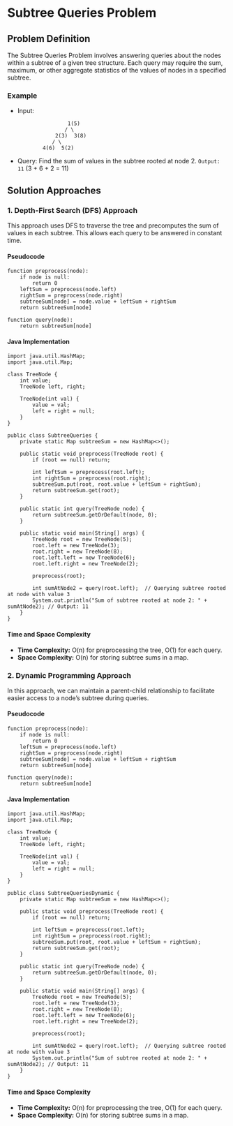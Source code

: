 Subtree Queries Problem
=======================

Problem Definition
------------------

The Subtree Queries Problem involves answering queries about the nodes within a subtree of a given tree structure. Each query may require the sum, maximum, or other aggregate statistics of the values of nodes in a specified subtree.

### Example

*   Input:
    
        
                        1(5)
                       / \
                    2(3)  3(8)
                   / \
                4(6)  5(2)
                
    
*   Query: Find the sum of values in the subtree rooted at node 2. `Output: 11` (3 + 6 + 2 = 11)

Solution Approaches
-------------------

### 1\. Depth-First Search (DFS) Approach

This approach uses DFS to traverse the tree and precomputes the sum of values in each subtree. This allows each query to be answered in constant time.

#### Pseudocode

    function preprocess(node):
        if node is null:
            return 0
        leftSum = preprocess(node.left)
        rightSum = preprocess(node.right)
        subtreeSum[node] = node.value + leftSum + rightSum
        return subtreeSum[node]
    
    function query(node):
        return subtreeSum[node]
    

#### Java Implementation

    import java.util.HashMap;
    import java.util.Map;
    
    class TreeNode {
        int value;
        TreeNode left, right;
    
        TreeNode(int val) {
            value = val;
            left = right = null;
        }
    }
    
    public class SubtreeQueries {
        private static Map subtreeSum = new HashMap<>();
    
        public static void preprocess(TreeNode root) {
            if (root == null) return;
            
            int leftSum = preprocess(root.left);
            int rightSum = preprocess(root.right);
            subtreeSum.put(root, root.value + leftSum + rightSum);
            return subtreeSum.get(root);
        }
    
        public static int query(TreeNode node) {
            return subtreeSum.getOrDefault(node, 0);
        }
    
        public static void main(String[] args) {
            TreeNode root = new TreeNode(5);
            root.left = new TreeNode(3);
            root.right = new TreeNode(8);
            root.left.left = new TreeNode(6);
            root.left.right = new TreeNode(2);
            
            preprocess(root);
            
            int sumAtNode2 = query(root.left);  // Querying subtree rooted at node with value 3
            System.out.println("Sum of subtree rooted at node 2: " + sumAtNode2); // Output: 11
        }
    }
    

#### Time and Space Complexity

*   **Time Complexity:** O(n) for preprocessing the tree, O(1) for each query.
*   **Space Complexity:** O(n) for storing subtree sums in a map.

### 2\. Dynamic Programming Approach

In this approach, we can maintain a parent-child relationship to facilitate easier access to a node’s subtree during queries.

#### Pseudocode

    function preprocess(node):
        if node is null:
            return 0
        leftSum = preprocess(node.left)
        rightSum = preprocess(node.right)
        subtreeSum[node] = node.value + leftSum + rightSum
        return subtreeSum[node]
    
    function query(node):
        return subtreeSum[node]
    

#### Java Implementation

    import java.util.HashMap;
    import java.util.Map;
    
    class TreeNode {
        int value;
        TreeNode left, right;
    
        TreeNode(int val) {
            value = val;
            left = right = null;
        }
    }
    
    public class SubtreeQueriesDynamic {
        private static Map subtreeSum = new HashMap<>();
    
        public static void preprocess(TreeNode root) {
            if (root == null) return;
            
            int leftSum = preprocess(root.left);
            int rightSum = preprocess(root.right);
            subtreeSum.put(root, root.value + leftSum + rightSum);
            return subtreeSum.get(root);
        }
    
        public static int query(TreeNode node) {
            return subtreeSum.getOrDefault(node, 0);
        }
    
        public static void main(String[] args) {
            TreeNode root = new TreeNode(5);
            root.left = new TreeNode(3);
            root.right = new TreeNode(8);
            root.left.left = new TreeNode(6);
            root.left.right = new TreeNode(2);
            
            preprocess(root);
            
            int sumAtNode2 = query(root.left);  // Querying subtree rooted at node with value 3
            System.out.println("Sum of subtree rooted at node 2: " + sumAtNode2); // Output: 11
        }
    }
    

#### Time and Space Complexity

*   **Time Complexity:** O(n) for preprocessing the tree, O(1) for each query.
*   **Space Complexity:** O(n) for storing subtree sums in a map.